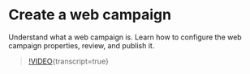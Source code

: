 # Create a web campaign

Understand what a web campaign is. Learn how to configure the web campaign properties, review, and publish it.

>[!VIDEO](https://video.tv.adobe.com/v/3418800/?quality=12&learn=on){transcript=true}

